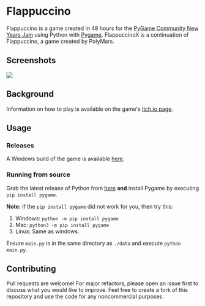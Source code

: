 # Flappuccino

Flappuccino is a game created in 48 hours for the [PyGame Community New Years Jam](https://itch.io/jam/pygame-community-jam) using Python with [Pygame](https://www.pygame.org). 
FlappuccinoX is a continuation of Flappuccino, a game created by PolyMars.

## Screenshots
![](https://img.itch.zone/aW1hZ2UvODg3MDQ0LzUwMDQzOTkuZ2lm/original/vd0wHu.gif) 

## Background
Information on how to play is available on the game's [itch.io page](https://polymars.itch.io/flappuccino).

## Usage
### Releases
A Windows build of the game is available [here](https://polymars.itch.io/flappuccino).
### Running from source
Grab the latest release of Python from [here](https://www.python.org/downloads/) **and** install Pygame by executing ``pip install pygame``.

**Note:** If the ``pip install pygame`` did not work for you, then try this:
1. Windows:
``python -m pip install pygame``
2. Mac: 
``python3 -m pip install pygame``
3. Linux:
Same as windows.

Ensure ``main.py`` is in the same directory as ``./data`` and execute  ``python main.py``.

## Contributing
Pull requests are welcome! For major refactors, please open an issue first to discuss what you would like to improve. Feel free to create a fork of this repository and use the code for any noncommercial purposes.
